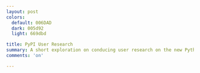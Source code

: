 ```yaml
---
layout: post
colors:
  default: 006DAD
  dark: 005d92
  light: 669dbd

title: PyPI User Research
summary: A short exploration on conducing user research on the new Python Package Index (Warehouse).
comments: 'on'

---
```

